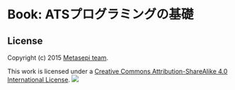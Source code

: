 # Book: ATSプログラミングの基礎

## License

Copyright (c) 2015 [Metasepi team](http://www.metasepi.org/).

This work is licensed under a [Creative Commons Attribution-ShareAlike 4.0 International License](http://creativecommons.org/licenses/by-sa/4.0/).
[![](https://i.creativecommons.org/l/by-sa/4.0/88x31.png)](http://creativecommons.org/licenses/by-sa/4.0/)
